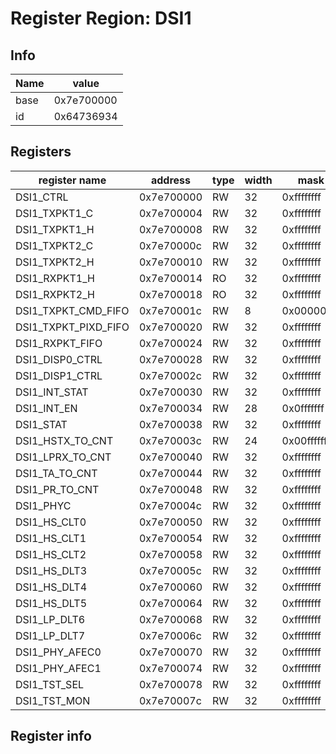 # Register Region: DSI1


## Info

| Name | value |
| --- | --- |
| base | 0x7e700000 |
| id | 0x64736934 |

## Registers

| register name | address | type | width | mask | reset |
| --- | --- | --- | --- | --- | --- |
| DSI1_CTRL | 0x7e700000 | RW | 32 | 0xffffffff | 0000000000 |
| DSI1_TXPKT1_C | 0x7e700004 | RW | 32 | 0xffffffff | 0000000000 |
| DSI1_TXPKT1_H | 0x7e700008 | RW | 32 | 0xffffffff | 0000000000 |
| DSI1_TXPKT2_C | 0x7e70000c | RW | 32 | 0xffffffff | 0000000000 |
| DSI1_TXPKT2_H | 0x7e700010 | RW | 32 | 0xffffffff | 0000000000 |
| DSI1_RXPKT1_H | 0x7e700014 | RO | 32 | 0xffffffff |  |
| DSI1_RXPKT2_H | 0x7e700018 | RO | 32 | 0xffffffff |  |
| DSI1_TXPKT_CMD_FIFO | 0x7e70001c | RW | 8 | 0x000000ff |  |
| DSI1_TXPKT_PIXD_FIFO | 0x7e700020 | RW | 32 | 0xffffffff | 0000000000 |
| DSI1_RXPKT_FIFO | 0x7e700024 | RW | 32 | 0xffffffff | 0000000000 |
| DSI1_DISP0_CTRL | 0x7e700028 | RW | 32 | 0xffffffff |  |
| DSI1_DISP1_CTRL | 0x7e70002c | RW | 32 | 0xffffffff |  |
| DSI1_INT_STAT | 0x7e700030 | RW | 32 | 0xffffffff |  |
| DSI1_INT_EN | 0x7e700034 | RW | 28 | 0x0fffffff | 0000000000 |
| DSI1_STAT | 0x7e700038 | RW | 32 | 0xffffffff |  |
| DSI1_HSTX_TO_CNT | 0x7e70003c | RW | 24 | 0x00ffffff | 0000000000 |
| DSI1_LPRX_TO_CNT | 0x7e700040 | RW | 32 | 0xffffffff | 0000000000 |
| DSI1_TA_TO_CNT | 0x7e700044 | RW | 32 | 0xffffffff | 0000000000 |
| DSI1_PR_TO_CNT | 0x7e700048 | RW | 32 | 0xffffffff | 0000000000 |
| DSI1_PHYC | 0x7e70004c | RW | 32 | 0xffffffff | 0000000000 |
| DSI1_HS_CLT0 | 0x7e700050 | RW | 32 | 0xffffffff | 0000000000 |
| DSI1_HS_CLT1 | 0x7e700054 | RW | 32 | 0xffffffff | 0000000000 |
| DSI1_HS_CLT2 | 0x7e700058 | RW | 32 | 0xffffffff | 0000000000 |
| DSI1_HS_DLT3 | 0x7e70005c | RW | 32 | 0xffffffff | 0000000000 |
| DSI1_HS_DLT4 | 0x7e700060 | RW | 32 | 0xffffffff | 0000000000 |
| DSI1_HS_DLT5 | 0x7e700064 | RW | 32 | 0xffffffff | 0000000000 |
| DSI1_LP_DLT6 | 0x7e700068 | RW | 32 | 0xffffffff | 0000000000 |
| DSI1_LP_DLT7 | 0x7e70006c | RW | 32 | 0xffffffff | 0000000000 |
| DSI1_PHY_AFEC0 | 0x7e700070 | RW | 32 | 0xffffffff | 0000000000 |
| DSI1_PHY_AFEC1 | 0x7e700074 | RW | 32 | 0xffffffff | 0000000000 |
| DSI1_TST_SEL | 0x7e700078 | RW | 32 | 0xffffffff | 0000000000 |
| DSI1_TST_MON | 0x7e70007c | RW | 32 | 0xffffffff | 0000000000 |

## Register info


